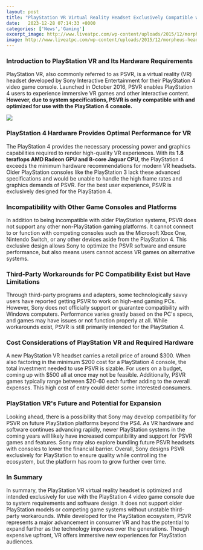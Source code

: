 ```yaml
---
layout: post
title: "PlayStation VR Virtual Reality Headset Exclusively Compatible with PlayStation 4 Console"
date:   2023-12-28 07:14:33 +0000
categories: ['News','Gaming']
excerpt_image: http://www.liveatpc.com/wp-content/uploads/2015/12/morpheus-headset-two-column-01-ps4-eu-17jun15.png
image: http://www.liveatpc.com/wp-content/uploads/2015/12/morpheus-headset-two-column-01-ps4-eu-17jun15.png
---
```


### Introduction to PlayStation VR and Its Hardware Requirements
PlayStation VR, also commonly referred to as PSVR, is a virtual reality (VR) headset developed by Sony Interactive Entertainment for their PlayStation 4 video game console. Launched in October 2016, PSVR enables PlayStation 4 users to experience immersive VR games and other interactive content. **However, due to system specifications, PSVR is only compatible with and optimized for use with the PlayStation 4 console.**

![](http://www.liveatpc.com/wp-content/uploads/2015/12/morpheus-headset-two-column-01-ps4-eu-17jun15.png)
### PlayStation 4 Hardware Provides Optimal Performance for VR  
The PlayStation 4 provides the necessary processing power and graphics capabilities required to render high-quality VR experiences. With its **1.8 teraflops AMD Radeon GPU and 8-core Jaguar CPU**, the PlayStation 4 exceeds the minimum hardware recommendations for modern VR headsets. Older PlayStation consoles like the PlayStation 3 lack these advanced specifications and would be unable to handle the high frame rates and graphics demands of PSVR. For the best user experience, PSVR is exclusively designed for the PlayStation 4.
### Incompatibility with Other Game Consoles and Platforms
In addition to being incompatible with older PlayStation systems, PSVR does not support any other non-PlayStation gaming platforms. It cannot connect to or function with competing consoles such as the Microsoft Xbox One, Nintendo Switch, or any other devices aside from the PlayStation 4. This exclusive design allows Sony to optimize the PSVR software and ensure performance, but also means users cannot access VR games on alternative systems. 
### Third-Party Workarounds for PC Compatibility Exist but Have Limitations
Through third-party programs and adapters, some technologically savvy users have reported getting PSVR to work on high-end gaming PCs. However, Sony does not officially support or guarantee compatibility with Windows computers. Performance varies greatly based on the PC's specs, and games may have issues or not function properly at all. While workarounds exist, PSVR is still primarily intended for the PlayStation 4.
### Cost Considerations of PlayStation VR and Required Hardware 
A new PlayStation VR headset carries a retail price of around $300. When also factoring in the minimum $200 cost for a PlayStation 4 console, the total investment needed to use PSVR is sizable. For users on a budget, coming up with $500 all at once may not be feasible. Additionally, PSVR games typically range between $20-60 each further adding to the overall expenses. This high cost of entry could deter some interested consumers.
### PlayStation VR's Future and Potential for Expansion
Looking ahead, there is a possibility that Sony may develop compatibility for PSVR on future PlayStation platforms beyond the PS4. As VR hardware and software continues advancing rapidly, newer PlayStation systems in the coming years will likely have increased compatibility and support for PSVR games and features. Sony may also explore bundling future PSVR headsets with consoles to lower the financial barrier. Overall, Sony designs PSVR exclusively for PlayStation to ensure quality while controlling the ecosystem, but the platform has room to grow further over time.
### In Summary
In summary, the PlayStation VR virtual reality headset is optimized and intended exclusively for use with the PlayStation 4 video game console due to system requirements and software design. It does not support older PlayStation models or competing game systems without unstable third-party workarounds. While developed for the PlayStation ecosystem, PSVR represents a major advancement in consumer VR and has the potential to expand further as the technology improves over the generations. Though expensive upfront, VR offers immersive new experiences for PlayStation audiences.